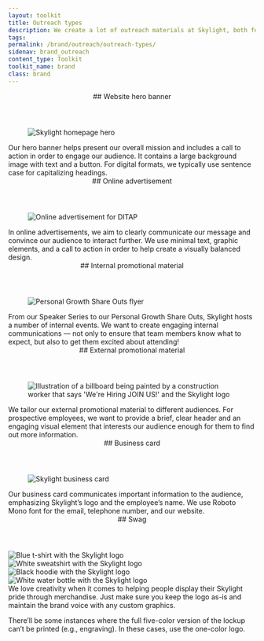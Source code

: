 ```yaml
---
layout: toolkit
title: Outreach types
description: We create a lot of outreach materials at Skylight, both for internal activities and to generate brand awareness externally. See how we’ve applied our design guidelines to a range of different assets.
tags:
permalink: /brand/outreach/outreach-types/
sidenav: brand_outreach
content_type: Toolkit
toolkit_name: brand
class: brand
---
```


<div class="brand__content-section grid">
  <header class="grid__heading" markdown="1">
## Website hero banner
  </header>
  <figure class="grid__image section__container p-4 p-md-5">
    <img class="" src="/img/brand/outreach/hero.png" alt="Skylight homepage hero">
  </figure>
  <div class="grid__content" markdown="1">
Our hero banner helps present our overall mission and includes a call to action in order to engage our audience. It contains a large background image with text and a button. For digital formats, we typically use sentence case for capitalizing headings.
</div>
</div>

<div class="brand__content-section grid">
  <header class="grid__heading" markdown="1">
## Online advertisement
  </header>
  <figure class="grid__image section__container p-4 p-md-5">
    <img class="" src="/img/brand/outreach/online-ad.svg" alt="Online advertisement for DITAP">
  </figure>
  <div class="grid__content" markdown="1">
In online advertisements, we aim to clearly communicate our message and convince our audience to interact further. We use minimal text, graphic elements, and a call to action in order to help create a visually balanced design.
</div>
</div>

<div class="brand__content-section grid">
  <header class="grid__heading" markdown="1">
## Internal promotional material
  </header>
  <div class="grid__image section__container p-4 p-md-5">
    <figure class="mb-0 px-md-4 px-lg-6">
      <img class="" src="/img/brand/outreach/personal-growth-share-outs-flyer.svg" alt="Personal Growth Share Outs flyer">
    </figure>
  </div>
  <div class="grid__content" markdown="1">
From our Speaker Series to our Personal Growth Share Outs, Skylight hosts a number of internal events. We want to create engaging internal communications — not only to ensure that team members know what to expect, but also to get them excited about attending!
</div>
</div>

<div class="brand__content-section grid">
  <header class="grid__heading" markdown="1">
## External promotional material
  </header>
  <figure class="grid__image section__container p-4 p-md-5">
    <img class="" src="/img/brand/outreach/external-promotion-material.svg" alt="Illustration of a billboard being painted by a construction worker that says 'We're Hiring JOIN US!' and the Skylight logo">
  </figure>
  <div class="grid__content" markdown="1">
We tailor our external promotional material to different audiences. For prospective employees, we want to provide a brief, clear header and an engaging visual element that interests our audience enough for them to find out more information.
</div>
</div>

<div class="brand__content-section grid">
  <header class="grid__heading" markdown="1">
## Business card
  </header>
  <figure class="grid__image section__img p-4 p-md-5">
    <img class="px-lg-6" src="/img/brand/outreach/business-card.jpg" alt="Skylight business card">
  </figure>
  <div class="grid__content" markdown="1">
Our business card communicates important information to the audience, emphasizing Skylight’s logo and the employee’s name. We use Roboto Mono font for the email, telephone number, and our website.
</div>
</div>

<div class="brand__content-section grid">
  <header class="grid__heading" markdown="1">
## Swag
  </header>
  <div class="grid__image section__container p-5">
    <div class="row">
      <div class="col-md-6">
        <img src="/img/brand/outreach/swag/shirt.jpg" alt="Blue t-shirt with the Skylight logo">
      </div>
      <div class="col-md-6 mt-5 mt-md-0">
        <img src="/img/brand/outreach/swag/sweatshirt.jpg" alt="White sweatshirt with the Skylight logo">
      </div>
    </div>
    <div class="row">
      <div class="col-md-6 mt-5">
        <img src="/img/brand/outreach/swag/hoodie.jpg" alt="Black hoodie with the Skylight logo">
      </div>
      <div class="col-md-6 mt-5">
        <img src="/img/brand/outreach/swag/bottle.jpg" alt="White water bottle with the Skylight logo">
      </div>
    </div>
  </div>
  <div class="grid__content" markdown="1">
We love creativity when it comes to helping people display their Skylight pride through merchandise. Just make sure you keep the logo as-is and maintain the brand voice with any custom graphics.

There’ll be some instances where the full five-color version of the lockup can’t be printed (e.g., engraving). In these cases, use the one-color logo.
</div>
</div>
